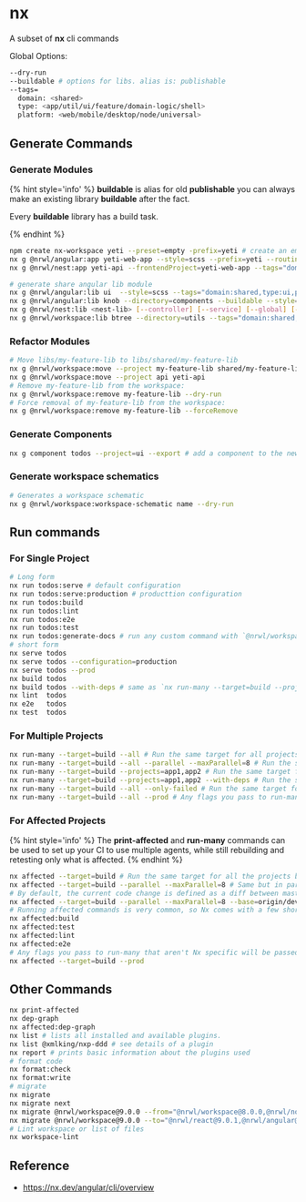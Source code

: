 # nx

A subset of **nx** cli commands

Global Options:

```bash
--dry-run
--buildable # options for libs. alias is: publishable
--tags=
  domain: <shared>
  type: <app/util/ui/feature/domain-logic/shell>
  platform: <web/mobile/desktop/node/universal>
```

## Generate Commands

### Generate Modules

{% hint style='info' %}
**buildable** is alias for old **publishable**
you can always make an existing library **buildable** after the fact.

Every **buildable** library has a build task.

{% endhint %}

```bash
npm create nx-workspace yeti --preset=empty -prefix=yeti # create an empty workspace
nx g @nrwl/angular:app yeti-web-app --style=scss --prefix=yeti --routing --tags="domain:yeti,type:app,platform:web" --dry-run
nx g @nrwl/nest:app yeti-api --frontendProject=yeti-web-app --tags="domain:yeti,type:api,platform:node"

# generate share angular lib module
nx g @nrwl/angular:lib ui  --style=scss --tags="domain:shared,type:ui,platform:web"
nx g @nrwl/angular:lib knob --directory=components --buildable --style=scss  --tags="domain:shared,type:ui,platform:web"
nx g @nrwl/nest:lib <nest-lib> [--controller] [--service] [--global] [--buildable] [--tags] # generate nestjs lib module
nx g @nrwl/workspace:lib btree --directory=utils --tags="domain:shared,type:util,platform:universal" # generate share universal lib module
```

### Refactor Modules

```bash
# Move libs/my-feature-lib to libs/shared/my-feature-lib
nx g @nrwl/workspace:move --project my-feature-lib shared/my-feature-lib
nx g @nrwl/workspace:move --project api yeti-api
# Remove my-feature-lib from the workspace:
nx g @nrwl/workspace:remove my-feature-lib --dry-run
# Force removal of my-feature-lib from the workspace:
nx g @nrwl/workspace:remove my-feature-lib --forceRemove
```

### Generate Components

```bash
nx g component todos --project=ui --export # add a component to the newly created ui library
```

### Generate workspace schematics

```bash
# Generates a workspace schematic
nx g @nrwl/workspace:workspace-schematic name --dry-run
```

## Run commands

### For Single Project

```bash
# Long form
nx run todos:serve # default configuration
nx run todos:serve:production # producttion configuration
nx run todos:build
nx run todos:lint
nx run todos:e2e
nx run todos:test
nx run todos:generate-docs # run any custom command with `@nrwl/workspace:run-commands`
# short form
nx serve todos
nx serve todos --configuration=production
nx serve todos --prod
nx build todos
nx build todos --with-deps # same as `nx run-many --target=build --projects=todos --with-deps`
nx lint  todos
nx e2e   todos
nx test  todos
```

### For Multiple Projects

```bash
nx run-many --target=build --all # Run the same target for all projects.
nx run-many --target=build --all --parallel --maxParallel=8 # Run the same target for all projects in parallel.
nx run-many --target=build --projects=app1,app2 # Run the same target for selected projects.
nx run-many --target=build --projects=app1,app2 --with-deps # Run the same target for selected projects and their deps.
nx run-many --target=build --all --only-failed # Run the same target for the projects that failed last time.
nx run-many --target=build --all --prod # Any flags you pass to run-many that aren't Nx specific will be passed down to the builder.
```

### For Affected Projects

{% hint style='info' %}
The **print-affected** and **run-many** commands can be used to set up your CI to use multiple agents, while still rebuilding and retesting only what is affected.
{% endhint %}

```bash
nx affected --target=build # Run the same target for all the projects by the current code change (e.g., current Git branch).
nx affected --target=build --parallel --maxParallel=8 # Same but in parallel.
# By default, the current code change is defined as a diff between master and HEAD. You can change it as follows:
nx affected --target=build --parallel --maxParallel=8 --base=origin/development --head=$CI_BRANCH_NAME
# Running affected commands is very common, so Nx comes with a few shortcuts.
nx affected:build
nx affected:test
nx affected:lint
nx affected:e2e
# Any flags you pass to run-many that aren't Nx specific will be passed down to the builder.
nx affected --target=build --prod
```

## Other Commands

```bash
nx print-affected
nx dep-graph
nx affected:dep-graph
nx list # lists all installed and available plugins.
nx list @xmlking/nxp-ddd # see details of a plugin
nx report # prints basic information about the plugins used
# format code
nx format:check
nx format:write
# migrate
nx migrate
nx migrate next
nx migrate @nrwl/workspace@9.0.0 --from="@nrwl/workspace@8.0.0,@nrwl/node@8.0.0"
nx migrate @nrwl/workspace@9.0.0 --to="@nrwl/react@9.0.1,@nrwl/angular@9.0.1"
# Lint workspace or list of files
nx workspace-lint
```

## Reference

- <https://nx.dev/angular/cli/overview>
